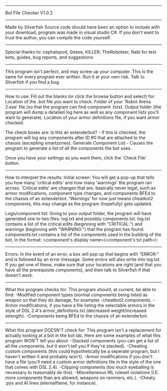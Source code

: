 ***********************
Bot File Checker V1.0.2
***********************
Made by Silverfish
Source code should have been an option to include with your download, program was made in visual studio C#. If you don't want to trust the author, you can compile the code yourself.
***********************
Special thanks to:
cephalopod, Geese, KILLER, TheRoboteer, Nabi
for test bots, guides, bug reports, and suggestions
***********************
This program isn't perfect, and may screw up your computer. This is the same for every program ever written. Run it at your own risk.
Talk to Silverfish if you find a bug.
***********************
How to use:
Fill out the blanks (or click the browse button and select) for:
Location of the .bot file you want to check.
Folder of your 'Robot Arena 2.exe' file (so that the program can find component .txts).
Output folder (the program will dump a detailed log here as well as any component lists you'll want to generate).
Location of your armor definitions file, if you want armor checked.

The check boxes are:
Is this an extenderbot? - If this is checked, the program will log any components after ID #0 that are attached to the chassis (excepting smartzones).
Generate Component List - Causes the program to generate a list of all the components the bot uses.

Once you have your settings as you want them, click the 'Check File' button.
***********************
How to interpret the results:
Initial screen:
You will get a pop-up that tells you how many 'critical edits' and how many 'warnings' the program ran across. 'Critical edits' are changes that are.
basically never legal, such as armor modifications, component type changes, and components BFEd to the chassis of an extenderbot.
'Warnings' for now just means cheatbot2 components, this may change as the program (hopefully) gets updated.

Logs/component list:
Going to your output folder, the program will have generated one to two files: log.txt and possibly components.txt.
log.txt contains a list of the critical edits (beginning with "CRITICAL:") and warnings (beginning with "WARNING:") that the program has found.
components.txt contains a list of the components used in the building of the bot, in the format:
<component's display name>(<component's txt path>): <number of this component present in the bot>
************************
Errors:
In the event of an error, a box will pop up that begins with "ERROR:" and is followed by an error message. Some errors will also write into log.txt.
If you get one of these, make sure that your locations are right (and that you have all the prerequisite components), and then talk to Silverfish if that doesn't work.
************************
What this program checks for:
This program should, at current, be able to find:
-Modified component types (normal components being listed as weapon so that they do damage, for example)
-cheatbot2 components.
-Armor modifications, if you have a file listing the selectable armors in the style of DSL 2.4's armor_definitions.txt (decreased weight/increased strength).
-Components being BFEd to the chassis of an extenderbot.
************************
What this program DOESN'T check for:
This program isn't a replacement for actually looking at a bot in the bot lab. Here are some examples of what this program WON'T tell you about:
-Stacked components (you can get a list of all the components, but it won't tell you if they're stacked).
-Cheating custom components (this could hypothetically be a seperate program, but I haven't written it and probably won't).
-Armor modifications if you don't have a file (you'll need a custom armor definitions file in the style of the one that comes with DSL 2.4).
-Clipping components (too much eyeballing is necessary to reasonably do this).
-Miscellaneous IRL ruleset violations (I.E. more components than are allowed, weapons on rammers, etc.).
-Cheaty .pys and AI lines (eternalflame, for instance).
